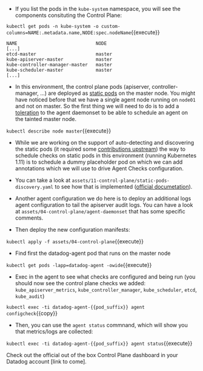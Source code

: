 * If you list the pods in the `kube-system`  namespace, you will see the components consituting the Control Plane:

`kubectl get pods -n kube-system -o custom-columns=NAME:.metadata.name,NODE:spec.nodeName`{{execute}}

```
NAME                             NODE
[...]
etcd-master                      master
kube-apiserver-master            master
kube-controller-manager-master   master
kube-scheduler-master            master
[...]
```

* In this environment, the control plane pods (apiserver, controller-manager, ...)
are deployed as [static pods](https://kubernetes.io/docs/tasks/administer-cluster/static-pod/) on the master node.
You might have noticed before that we have a single agent node running on
`node01` and not on master. So the first thing we will need to do is to add a
[toleration](https://kubernetes.io/docs/concepts/configuration/taint-and-toleration/) to the agent daemonset to be able to schedule an agent on the
tainted master node.

`kubectl describe node master`{{execute}}

* While we are working on the support of auto-detecting and discovering the static
pods (it required some [contributions upstream](https://github.com/DataDog/datadog-agent/issues/2803#issuecomment-494073838)) the way to schedule checks on static pods in this
environment (running Kubernetes 1.11) is to schedule a dummy placeholder pod on
which we can add annotations which we will use to drive Agent Checks
configuration.

* You can take a look at `assets/11-control-plane/static-pods-discovery.yaml` to
see how that is implemented ([official documetation](https://docs.datadoghq.com/agent/autodiscovery/integrations/?tab=kubernetespodannotations#configuration)).

* Another agent configuration we do here is to deploy an additional logs agent
configuration to tail the apiserver audit logs. You can have a look at
`assets/04-control-plane/agent-daemonset` that has some specific comments.

* Then deploy the new configuration manifests:

`kubectl apply -f assets/04-control-plane`{{execute}}
* Find first the datadog-agent pod that runs on the master node

`kubectl get pods -lapp=datadog-agent -owide`{{execute}}
* Exec in the agent to see what checks are configured and being run (you should now see the control plane checks we added: `kube_apiserver_metrics`, `kube_controller_manager`, `kube_scheduler`, `etcd`, `kube_audit`)

`kubectl exec -ti datadog-agent-{{pod_suffix}} agent configcheck`{{copy}}
* Then, you can use the `agent status` commnand, which will show you that metrics/logs are collected:

`kubectl exec -ti datadog-agent-{{pod_suffix}} agent status`{{execute}}

Check out the official out of the box Control Plane dashboard in your Datadog
account [link to come].
